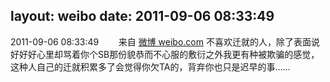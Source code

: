 layout: weibo
date: 2011-09-06 08:33:49
---
<meta name="referrer" content="no-referrer" />

2011-09-06 08:33:49  &nbsp;&nbsp;&nbsp;&nbsp;&nbsp;&nbsp; 来自 <a href="http://weibo.com/" rel="nofollow">微博 weibo.com</a>
不喜欢迁就的人，除了表面说好好好心里却骂着你个SB那份貌恭而不心服的敷衍之外我更有种被欺骗的感觉，这种人自己的迁就积累多了会觉得你欠TA的，背弃你也只是迟早的事…… ​​​

